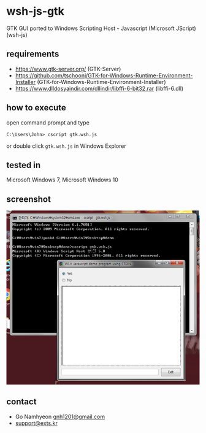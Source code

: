 # wsh-js-gtk
GTK GUI ported to Windows Scripting Host - Javascript (Microsoft JScript) (wsh-js)

## requirements
* https://www.gtk-server.org/ (GTK-Server)
* https://github.com/tschoonj/GTK-for-Windows-Runtime-Environment-Installer (GTK-for-Windows-Runtime-Environment-Installer)
* https://www.dlldosyaindir.com/dllindir/libffi-6-bit32.rar (libffi-6.dll)

## how to execute
open command prompt and type
```
C:\Users\John> cscript gtk.wsh.js
```
or double click `gtk.wsh.js` in Windows Explorer

## tested in
Microsoft Windows 7, Microsoft Windows 10

## screenshot
![screenshot](https://raw.githubusercontent.com/gnh1201/wsh-js-gtk/master/screenshot.png)

## contact
- Go Namhyeon <gnh1201@gmail.com>
- support@exts.kr

